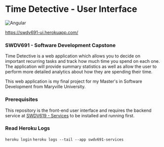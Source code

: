 # Time Detective - User Interface
![Angular](https://badges.aleen42.com/src/angular.svg)

https://swdv691-ui.herokuapp.com/

### SWDV691 - Software Development Capstone

Time Detective is a web application which allows you to decide on important recurring tasks and track how much time you spend on each one. The application will provide summary statistics as well as allow the user to perform more detailed analytics about how they are spending their time.

This web application is my final project for my Master's in Software Development from Maryville University.

### Prerequisites

This repository is the front-end user interface and requires the backend service at [SWDV619 - Services](https://github.com/mikecolbert2/SWDV691-Services) to be installed and running first.



### Read Heroku Logs
 ```heroku login```
 ```heroku logs --tail --app swdv691-services```

 